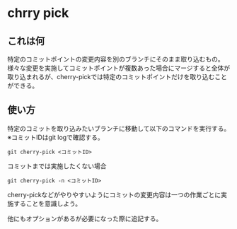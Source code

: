 # chrry pick

## これは何
特定のコミットポイントの変更内容を別のブランチにそのまま取り込むもの。
様々な変更を実施してコミットポイントが複数あった場合にマージすると全体が取り込まれるが、cherry-pickでは特定のコミットポイントだけを取り込むことができる。

## 使い方
特定のコミットを取り込みたいブランチに移動して以下のコマンドを実行する。
※コミットIDはgit logで確認する。
```
git cherry-pick <コミットID>
```
コミットまでは実施したくない場合
```
git cherry-pick -n <コミットID>
```

cherry-pickなどがやりやすいようにコミットの変更内容は一つの作業ごとに実施することを意識しよう。

他にもオプションがあるが必要になった際に追記する。

